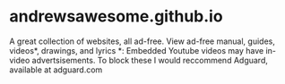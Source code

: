 # andrewsawesome.github.io
A great collection of websites, all ad-free. View ad-free manual, guides, videos*, drawings, and lyrics
*: Embedded Youtube videos may have in-video advertsisements. To block these I would reccommend Adguard, available at adguard.com
